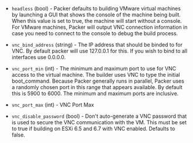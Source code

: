 <!-- Code generated from the comments of the RunConfig struct in builder/vmware/common/run_config.go; DO NOT EDIT MANUALLY -->

-   `headless` (bool) - Packer defaults to building VMware virtual machines
    by launching a GUI that shows the console of the machine being built. When
    this value is set to true, the machine will start without a console. For
    VMware machines, Packer will output VNC connection information in case you
    need to connect to the console to debug the build process.
    
-   `vnc_bind_address` (string) - The IP address that should be
    binded to for VNC. By default packer will use 127.0.0.1 for this. If you
    wish to bind to all interfaces use 0.0.0.0.
    
-   `vnc_port_min` (int) - The minimum and maximum port
    to use for VNC access to the virtual machine. The builder uses VNC to type
    the initial boot_command. Because Packer generally runs in parallel,
    Packer uses a randomly chosen port in this range that appears available. By
    default this is 5900 to 6000. The minimum and maximum ports are
    inclusive.
    
-   `vnc_port_max` (int) - VNC Port Max
-   `vnc_disable_password` (bool) - Don't auto-generate a VNC password that
    is used to secure the VNC communication with the VM. This must be set to
    true if building on ESXi 6.5 and 6.7 with VNC enabled. Defaults to
    false.
    